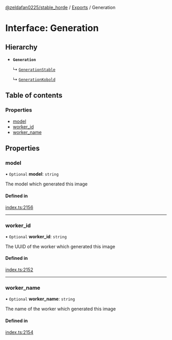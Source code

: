 [@zeldafan0225/stable_horde](../README.md) / [Exports](../modules.md) / Generation

# Interface: Generation

## Hierarchy

- **`Generation`**

  ↳ [`GenerationStable`](GenerationStable.md)

  ↳ [`GenerationKobold`](GenerationKobold.md)

## Table of contents

### Properties

- [model](Generation.md#model)
- [worker\_id](Generation.md#worker_id)
- [worker\_name](Generation.md#worker_name)

## Properties

### model

• `Optional` **model**: `string`

The model which generated this image

#### Defined in

[index.ts:2156](https://github.com/ZeldaFan0225/stable_horde/blob/c25ea19/index.ts#L2156)

___

### worker\_id

• `Optional` **worker\_id**: `string`

The UUID of the worker which generated this image

#### Defined in

[index.ts:2152](https://github.com/ZeldaFan0225/stable_horde/blob/c25ea19/index.ts#L2152)

___

### worker\_name

• `Optional` **worker\_name**: `string`

The name of the worker which generated this image

#### Defined in

[index.ts:2154](https://github.com/ZeldaFan0225/stable_horde/blob/c25ea19/index.ts#L2154)
